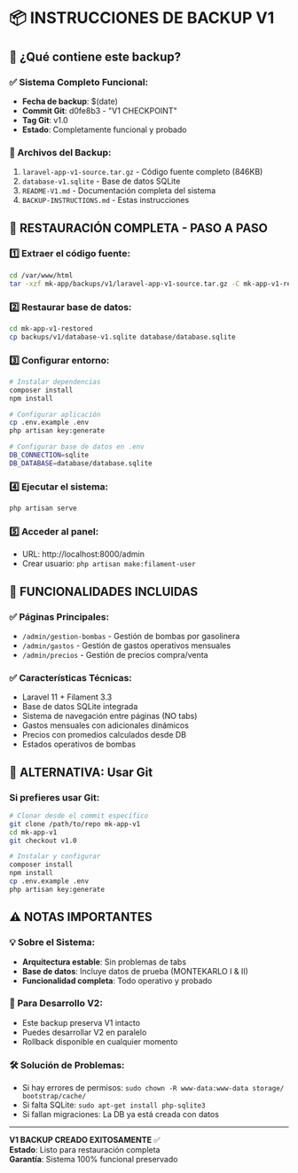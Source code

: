 # 📦 INSTRUCCIONES DE BACKUP V1

## 🎯 ¿Qué contiene este backup?

### ✅ Sistema Completo Funcional:
- **Fecha de backup**: $(date)
- **Commit Git**: d0fe8b3 - "V1 CHECKPOINT"
- **Tag Git**: v1.0
- **Estado**: Completamente funcional y probado

### 📁 Archivos del Backup:
1. `laravel-app-v1-source.tar.gz` - Código fuente completo (846KB)
2. `database-v1.sqlite` - Base de datos SQLite
3. `README-V1.md` - Documentación completa del sistema
4. `BACKUP-INSTRUCTIONS.md` - Estas instrucciones

## 🚀 RESTAURACIÓN COMPLETA - PASO A PASO

### 1️⃣ Extraer el código fuente:
```bash
cd /var/www/html
tar -xzf mk-app/backups/v1/laravel-app-v1-source.tar.gz -C mk-app-v1-restored/
```

### 2️⃣ Restaurar base de datos:
```bash
cd mk-app-v1-restored
cp backups/v1/database-v1.sqlite database/database.sqlite
```

### 3️⃣ Configurar entorno:
```bash
# Instalar dependencias
composer install
npm install

# Configurar aplicación
cp .env.example .env
php artisan key:generate

# Configurar base de datos en .env
DB_CONNECTION=sqlite
DB_DATABASE=database/database.sqlite
```

### 4️⃣ Ejecutar el sistema:
```bash
php artisan serve
```

### 5️⃣ Acceder al panel:
- URL: http://localhost:8000/admin
- Crear usuario: `php artisan make:filament-user`

## 🎯 FUNCIONALIDADES INCLUIDAS

### ✅ Páginas Principales:
- `/admin/gestion-bombas` - Gestión de bombas por gasolinera
- `/admin/gastos` - Gestión de gastos operativos mensuales  
- `/admin/precios` - Gestión de precios compra/venta

### ✅ Características Técnicas:
- Laravel 11 + Filament 3.3
- Base de datos SQLite integrada
- Sistema de navegación entre páginas (NO tabs)
- Gastos mensuales con adicionales dinámicos
- Precios con promedios calculados desde DB
- Estados operativos de bombas

## 🔄 ALTERNATIVA: Usar Git

### Si prefieres usar Git:
```bash
# Clonar desde el commit específico
git clone /path/to/repo mk-app-v1
cd mk-app-v1
git checkout v1.0

# Instalar y configurar
composer install
npm install
cp .env.example .env
php artisan key:generate
```

## ⚠️ NOTAS IMPORTANTES

### 💡 Sobre el Sistema:
- **Arquitectura estable**: Sin problemas de tabs
- **Base de datos**: Incluye datos de prueba (MONTEKARLO I & II)
- **Funcionalidad completa**: Todo operativo y probado

### 🚀 Para Desarrollo V2:
- Este backup preserva V1 intacto
- Puedes desarrollar V2 en paralelo
- Rollback disponible en cualquier momento

### 🛠️ Solución de Problemas:
- Si hay errores de permisos: `sudo chown -R www-data:www-data storage/ bootstrap/cache/`
- Si falta SQLite: `sudo apt-get install php-sqlite3`
- Si fallan migraciones: La DB ya está creada con datos

---
**V1 BACKUP CREADO EXITOSAMENTE** ✅  
**Estado**: Listo para restauración completa  
**Garantía**: Sistema 100% funcional preservado
